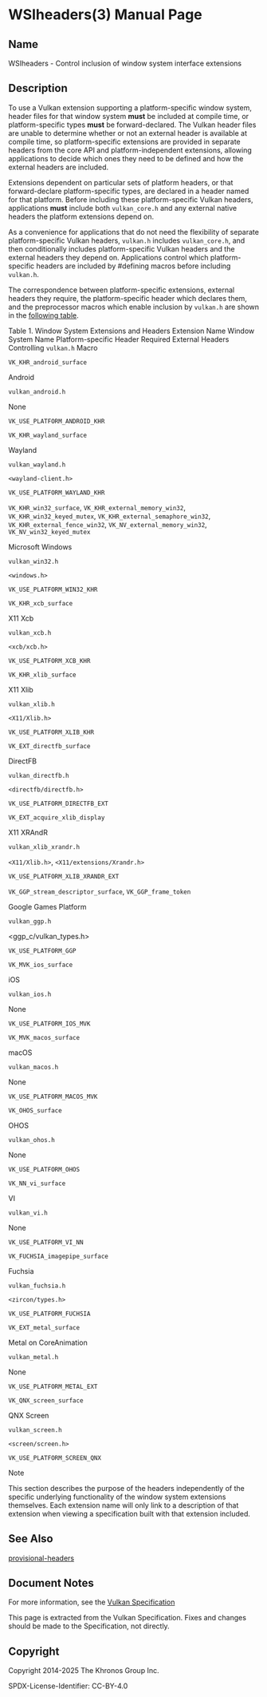 # WSIheaders(3) Manual Page

## Name

WSIheaders - Control inclusion of window system interface extensions



## [](#_description)Description

To use a Vulkan extension supporting a platform-specific window system, header files for that window system **must** be included at compile time, or platform-specific types **must** be forward-declared. The Vulkan header files are unable to determine whether or not an external header is available at compile time, so platform-specific extensions are provided in separate headers from the core API and platform-independent extensions, allowing applications to decide which ones they need to be defined and how the external headers are included.

Extensions dependent on particular sets of platform headers, or that forward-declare platform-specific types, are declared in a header named for that platform. Before including these platform-specific Vulkan headers, applications **must** include both `vulkan_core.h` and any external native headers the platform extensions depend on.

As a convenience for applications that do not need the flexibility of separate platform-specific Vulkan headers, `vulkan.h` includes `vulkan_core.h`, and then conditionally includes platform-specific Vulkan headers and the external headers they depend on. Applications control which platform-specific headers are included by #defining macros before including `vulkan.h`.

The correspondence between platform-specific extensions, external headers they require, the platform-specific header which declares them, and the preprocessor macros which enable inclusion by `vulkan.h` are shown in the [following table](https://registry.khronos.org/vulkan/specs/latest/html/vkspec.html#boilerplate-wsi-header-table).

Table 1. Window System Extensions and Headers      Extension Name Window System Name Platform-specific Header Required External Headers Controlling `vulkan.h` Macro

`VK_KHR_android_surface`

Android

`vulkan_android.h`

None

`VK_USE_PLATFORM_ANDROID_KHR`

`VK_KHR_wayland_surface`

Wayland

`vulkan_wayland.h`

`<wayland-client.h>`

`VK_USE_PLATFORM_WAYLAND_KHR`

`VK_KHR_win32_surface`, `VK_KHR_external_memory_win32`, `VK_KHR_win32_keyed_mutex`, `VK_KHR_external_semaphore_win32`, `VK_KHR_external_fence_win32`, `VK_NV_external_memory_win32`, `VK_NV_win32_keyed_mutex`

Microsoft Windows

`vulkan_win32.h`

`<windows.h>`

`VK_USE_PLATFORM_WIN32_KHR`

`VK_KHR_xcb_surface`

X11 Xcb

`vulkan_xcb.h`

`<xcb/xcb.h>`

`VK_USE_PLATFORM_XCB_KHR`

`VK_KHR_xlib_surface`

X11 Xlib

`vulkan_xlib.h`

`<X11/Xlib.h>`

`VK_USE_PLATFORM_XLIB_KHR`

`VK_EXT_directfb_surface`

DirectFB

`vulkan_directfb.h`

`<directfb/directfb.h>`

`VK_USE_PLATFORM_DIRECTFB_EXT`

`VK_EXT_acquire_xlib_display`

X11 XRAndR

`vulkan_xlib_xrandr.h`

`<X11/Xlib.h>`, `<X11/extensions/Xrandr.h>`

`VK_USE_PLATFORM_XLIB_XRANDR_EXT`

`VK_GGP_stream_descriptor_surface`, `VK_GGP_frame_token`

Google Games Platform

`vulkan_ggp.h`

&lt;ggp\_c/vulkan\_types.h&gt;

`VK_USE_PLATFORM_GGP`

`VK_MVK_ios_surface`

iOS

`vulkan_ios.h`

None

`VK_USE_PLATFORM_IOS_MVK`

`VK_MVK_macos_surface`

macOS

`vulkan_macos.h`

None

`VK_USE_PLATFORM_MACOS_MVK`

`VK_OHOS_surface`

OHOS

`vulkan_ohos.h`

None

`VK_USE_PLATFORM_OHOS`

`VK_NN_vi_surface`

VI

`vulkan_vi.h`

None

`VK_USE_PLATFORM_VI_NN`

`VK_FUCHSIA_imagepipe_surface`

Fuchsia

`vulkan_fuchsia.h`

`<zircon/types.h>`

`VK_USE_PLATFORM_FUCHSIA`

`VK_EXT_metal_surface`

Metal on CoreAnimation

`vulkan_metal.h`

None

`VK_USE_PLATFORM_METAL_EXT`

`VK_QNX_screen_surface`

QNX Screen

`vulkan_screen.h`

`<screen/screen.h>`

`VK_USE_PLATFORM_SCREEN_QNX`

Note

This section describes the purpose of the headers independently of the specific underlying functionality of the window system extensions themselves. Each extension name will only link to a description of that extension when viewing a specification built with that extension included.

## [](#_see_also)See Also

[provisional-headers](provisional-headers.html)

## [](#_document_notes)Document Notes

For more information, see the [Vulkan Specification](https://registry.khronos.org/vulkan/specs/latest/html/vkspec.html#boilerplate-wsi-header)

This page is extracted from the Vulkan Specification. Fixes and changes should be made to the Specification, not directly.

## [](#_copyright)Copyright

Copyright 2014-2025 The Khronos Group Inc.

SPDX-License-Identifier: CC-BY-4.0